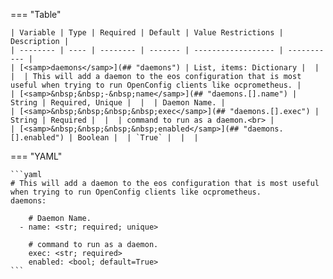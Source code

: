<!--
  ~ Copyright (c) 2025 Arista Networks, Inc.
  ~ Use of this source code is governed by the Apache License 2.0
  ~ that can be found in the LICENSE file.
  -->
=== "Table"

    | Variable | Type | Required | Default | Value Restrictions | Description |
    | -------- | ---- | -------- | ------- | ------------------ | ----------- |
    | [<samp>daemons</samp>](## "daemons") | List, items: Dictionary |  |  |  | This will add a daemon to the eos configuration that is most useful when trying to run OpenConfig clients like ocprometheus. |
    | [<samp>&nbsp;&nbsp;-&nbsp;name</samp>](## "daemons.[].name") | String | Required, Unique |  |  | Daemon Name. |
    | [<samp>&nbsp;&nbsp;&nbsp;&nbsp;exec</samp>](## "daemons.[].exec") | String | Required |  |  | command to run as a daemon.<br> |
    | [<samp>&nbsp;&nbsp;&nbsp;&nbsp;enabled</samp>](## "daemons.[].enabled") | Boolean |  | `True` |  |  |

=== "YAML"

    ```yaml
    # This will add a daemon to the eos configuration that is most useful when trying to run OpenConfig clients like ocprometheus.
    daemons:

        # Daemon Name.
      - name: <str; required; unique>

        # command to run as a daemon.
        exec: <str; required>
        enabled: <bool; default=True>
    ```
